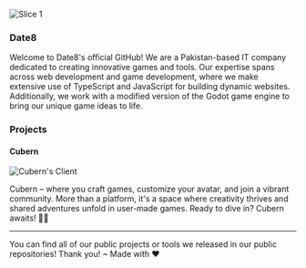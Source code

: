 
![Slice 1](https://github.com/user-attachments/assets/8cd75368-6301-4ec7-a206-fe5ad150deb1)

### Date8
Welcome to Date8's official GitHub! We are a Pakistan-based IT company dedicated to creating innovative games and tools. Our expertise spans across web development and game development, where we make extensive use of TypeScript and JavaScript for building dynamic websites. Additionally, we work with a modified version of the Godot game engine to bring our unique game ideas to life.

### Projects
#### Cubern

![Cubern's Client](https://cdn.discordapp.com/attachments/1165255380239143063/1269262770684301372/godot.windows.editor.x86_64.mono_DsbkMIaPFQ.png?ex=66bbf2d2&is=66baa152&hm=06026d4de4b85d3d67f61ccf04ac048b9dd2097de49b84c9f36b3482a4b524d0&)

Cubern – where you craft games, customize your avatar, and join a vibrant community. More than a platform, it's a space where creativity thrives and shared adventures unfold in user-made games. Ready to dive in? Cubern awaits! 🚀✨

---
You can find all of our public projects or tools we released in our public repositories! Thank you! 
~ Made with ❤️
